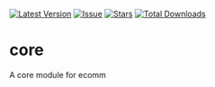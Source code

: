 
[![Latest Version](https://img.shields.io/github/releases/snlprjti/core?style=flat-square)](https://github.com/snlprjti/core/releases)
[![Issue](https://img.shields.io/github/issues/snlprjti/core?style=flat-square)](https://github.com/snlprjti/core/issues)
[![Stars](https://img.shields.io/github/stars/snlprjti/core.svg?style=flat-square)](https://github.com/snlprjpti/core/stargazers)
[![Total Downloads](https://img.shields.io/packagist/dt/snlprjti/core.svg?style=flat-square)](https://github.com/snlprjti/core)

# core
A core module for ecomm
